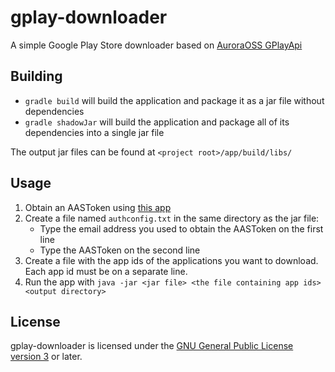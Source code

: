 # gplay-downloader

A simple Google Play Store downloader based on [AuroraOSS GPlayApi](https://gitlab.com/AuroraOSS/gplayapi)

## Building
- `gradle build` will build the application and package it as a jar file without dependencies
- `gradle shadowJar` will build the application and package all of its dependencies into a single jar file

The output jar files can be found at `<project root>/app/build/libs/`

## Usage
1. Obtain an AASToken using [this app](https://github.com/whyorean/Authenticator)
2. Create a file named `authconfig.txt` in the same directory as the jar file:
    - Type the email address you used to obtain the AASToken on the first line
    - Type the AASToken on the second line
3. Create a file with the app ids of the applications you want to download. Each app id must be on a separate line.
4. Run the app with `java -jar <jar file> <the file containing app ids> <output directory>`

## License
gplay-downloader is licensed under the [GNU General Public License version 3](/LICENSE) or later.

